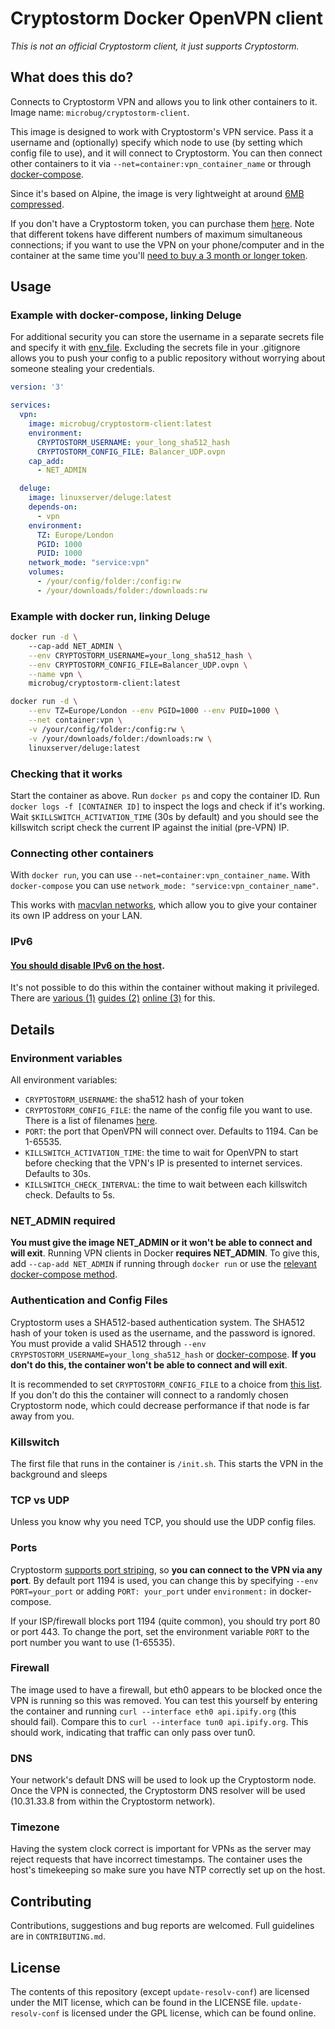 # Cryptostorm Docker OpenVPN client
*This is not an official Cryptostorm client, it just supports Cryptostorm.*

## What does this do?
Connects to Cryptostorm VPN and allows you to link other containers to it. Image name: `microbug/cryptostorm-client`.

This image is designed to work with Cryptostorm's VPN service. Pass it a username and (optionally) specify which node to use (by setting which config file to use), and it will connect to Cryptostorm. You can then connect other containers to it via `--net=container:vpn_container_name` or through [docker-compose](https://docs.docker.com/compose/compose-file/#network_mode).

Since it's based on Alpine, the image is very lightweight at around [6MB compressed](https://hub.docker.com/r/microbug/cryptostorm-client/tags/).

If you don't have a Cryptostorm token, you can purchase them [here](https://cryptostorm.is). Note that different tokens have different numbers of maximum simultaneous connections; if you want to use the VPN on your phone/computer and in the container at the same time you'll [need to buy a 3 month or longer token](https://twitter.com/cryptostorm_is/status/852223442279579648).

## Usage
### Example with docker-compose, linking Deluge
For additional security you can store the username in a separate secrets file and specify it with [env_file](https://docs.docker.com/compose/compose-file/#env_file). Excluding the secrets file in your .gitignore allows you to push your config to a public repository without worrying about someone stealing your credentials.

```yaml
version: '3'

services:
  vpn:
    image: microbug/cryptostorm-client:latest
    environment:
      CRYPTOSTORM_USERNAME: your_long_sha512_hash
      CRYPTOSTORM_CONFIG_FILE: Balancer_UDP.ovpn
    cap_add:
      - NET_ADMIN

  deluge:
    image: linuxserver/deluge:latest
    depends-on:
      - vpn
    environment:
      TZ: Europe/London
      PGID: 1000
      PUID: 1000
    network_mode: "service:vpn"
    volumes:
      - /your/config/folder:/config:rw
      - /your/downloads/folder:/downloads:rw
```

### Example with docker run, linking Deluge
```bash
docker run -d \ 
    --cap-add NET_ADMIN \
    --env CRYPTOSTORM_USERNAME=your_long_sha512_hash \
    --env CRYPTOSTORM_CONFIG_FILE=Balancer_UDP.ovpn \
    --name vpn \
    microbug/cryptostorm-client:latest

docker run -d \
    --env TZ=Europe/London --env PGID=1000 --env PUID=1000 \
    --net container:vpn \
    -v /your/config/folder:/config:rw \
    -v /your/downloads/folder:/downloads:rw \
    linuxserver/deluge:latest
```

### Checking that it works
Start the container as above. Run `docker ps` and copy the container ID. Run `docker logs -f [CONTAINER ID]` to inspect the logs and check if it's working. Wait `$KILLSWITCH_ACTIVATION_TIME` (30s by default) and you should see the killswitch script check the current IP against the initial (pre-VPN) IP.

### Connecting other containers
With `docker run`, you can use `--net=container:vpn_container_name`. With `docker-compose` you can use `network_mode: "service:vpn_container_name"`.

This works with [macvlan networks](https://docs.docker.com/engine/userguide/networking/get-started-macvlan/), which allow you to give your container its own IP address on your LAN.

### IPv6
#### **[You should disable IPv6 on the host](https://twitter.com/cryptostorm_is/status/735068133308956672)**.
It's not possible to do this within the container without making it privileged. There are [various (1)](http://ask.xmodulo.com/disable-ipv6-linux.html) [guides (2)](https://support.purevpn.com/how-to-disable-ipv6-linuxubuntu) [online (3)](https://askubuntu.com/questions/309461/how-to-disable-ipv6-permanently) for this.

## Details
### Environment variables
All environment variables:

- `CRYPTOSTORM_USERNAME`: the sha512 hash of your token
- `CRYPTOSTORM_CONFIG_FILE`: the name of the config file you want to use. There
  is a list of filenames [here](https://github.com/cryptostorm/cryptostorm_client_configuration_files/tree/master/ecc).
- `PORT`: the port that OpenVPN will connect over. Defaults to 1194. Can be
  1-65535.
- `KILLSWITCH_ACTIVATION_TIME`: the time to wait for OpenVPN to start before
  checking that the VPN's IP is presented to internet services. Defaults to 30s.
- `KILLSWITCH_CHECK_INTERVAL`: the time to wait between each killswitch check.
  Defaults to 5s.

### NET_ADMIN required
**You must give the image NET_ADMIN or it won't be able to connect and will exit**. Running VPN clients in Docker **requires NET_ADMIN**. To give this, add `--cap-add NET_ADMIN` if running through `docker run` or use the [relevant docker-compose method](https://docs.docker.com/compose/compose-file/#cap_add-cap_drop).

### Authentication and Config Files
Cryptostorm uses a SHA512-based authentication system. The SHA512 hash of your token is used as the username, and the password is ignored. You must provide a valid SHA512 through `--env CRYPSTOSTORM_USERNAME=your_long_sha512_hash` or [docker-compose](https://docs.docker.com/compose/compose-file/#environment). **If you don't do this, the container won't be able to connect and will exit**.

It is recommended to set `CRYPTOSTORM_CONFIG_FILE` to a choice from [this list](https://github.com/cryptostorm/cryptostorm_client_configuration_files/tree/master/ecc). If you don't do this the container will connect to a randomly chosen Cryptostorm node, which could decrease performance if that node is far away from you.

### Killswitch
The first file that runs in the container is `/init.sh`. This starts the VPN in
the background and sleeps

### TCP vs UDP
Unless you know why you need TCP, you should use the UDP config files.

### Ports
Cryptostorm [supports port striping](https://cryptostorm.org/viewtopic.php?f=37&t=6034&p=8125&hilit=port+striping#p8125), so **you can connect to the VPN via any port**. By default port 1194 is used, you can change this by specifying `--env PORT=your_port` or adding `PORT: your_port` under `environment:` in docker-compose.

If your ISP/firewall blocks port 1194 (quite common), you should try port 80 or port 443. To change the port, set the environment variable `PORT` to the port number you want to use (1-65535).

### Firewall
The image used to have a firewall, but eth0 appears to be blocked once the VPN
is running so this was removed. You can test this yourself by entering the
container and running `curl --interface eth0 api.ipify.org` (this should fail).
Compare this to `curl --interface tun0 api.ipify.org`. This should work,
indicating that traffic can only pass over tun0.


### DNS
Your network's default DNS will be used to look up the Cryptostorm node. Once
the VPN is connected, the Cryptostorm DNS resolver will be used (10.31.33.8 from
within the Cryptostorm network).

### Timezone
Having the system clock correct is important for VPNs as the server may reject requests that have incorrect timestamps. The container uses the host's timekeeping so make sure you have NTP correctly set up on the host.

## Contributing
Contributions, suggestions and bug reports are welcomed. Full guidelines are in `CONTRIBUTING.md`.

## License
The contents of this repository (except `update-resolv-conf`) are licensed under the MIT license, which can be found in the LICENSE file. `update-resolv-conf` is licensed under the GPL license, which can be found online.
